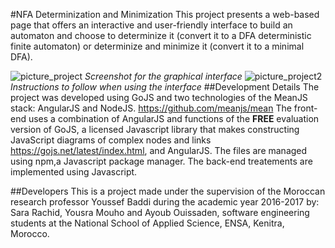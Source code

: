 #NFA Determinization and Minimization
This project presents a web-based page that offers an interactive and user-friendly interface to build an automaton and choose to determinize it (convert it 
to a DFA deterministic finite automaton) or determinize and minimize it (convert it to a minimal DFA).

![picture_project](https://cloud.githubusercontent.com/assets/17626295/23439275/e1ac5244-fe0d-11e6-9696-502be69bec5d.png)
*Screenshot for the graphical interface*
![picture_project2](https://cloud.githubusercontent.com/assets/17626295/23439415/67d50348-fe0e-11e6-93f2-65470b50e34f.png)
*Instructions to follow when using the interface*
##Development Details
The project was developed using GoJS and two technologies of the MeanJS stack: AngularJS and NodeJS. https://github.com/meanjs/mean
The front-end uses a combination of AngularJS and functions of the **FREE** evaluation version of GoJS, a licensed Javascript library that makes 
constructing JavaScript diagrams of complex nodes and links https://gojs.net/latest/index.html, and AngularJS.
The files are managed using npm,a Javascript package manager.
The back-end treatements are implemented using Javascript.

##Developers
This is a project made under the supervision of the Moroccan research professor Youssef Baddi during the academic year 2016-2017 
by: Sara Rachid, Yousra Mouho and Ayoub Ouissaden, software engineering students at the National School of Applied Science, ENSA, 
Kenitra, Morocco.


